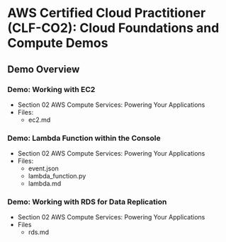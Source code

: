 # AWS Certified Cloud Practitioner (CLF-CO2): Cloud Foundations and Compute Demos

## Demo Overview

### Demo:  Working with EC2
- Section 02 AWS Compute Services: Powering Your Applications
- Files:
	- ec2.md

### Demo: Lambda Function within the Console
- Section 02 AWS Compute Services: Powering Your Applications
- Files:
	- event.json
	- lambda_function.py
	- lambda.md

### Demo: Working with RDS for Data Replication
- Section 02 AWS Compute Services: Powering Your Applications
- Files
	- rds.md
